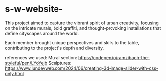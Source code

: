 # s-w-website-


This project aimed to capture the vibrant spirit of urban creativity, focusing on the intricate murals, bold graffiti, and thought-provoking installations that define cityscapes around the world.

Each member brought unique perspectives and skills to the table, contributing to the project's depth and diversity.

references we used:
Mural section: https://codepen.io/ramzibach-the-styleful/pen/LYoYejb
Sculptures: https://www.lundevweb.com/2024/06/creating-3d-image-slider-with-css-only.html
